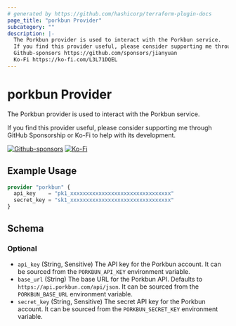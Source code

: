 ```yaml
---
# generated by https://github.com/hashicorp/terraform-plugin-docs
page_title: "porkbun Provider"
subcategory: ""
description: |-
  The Porkbun provider is used to interact with the Porkbun service.
  If you find this provider useful, please consider supporting me through GitHub Sponsorship or Ko-Fi to help with its development.
  Github-sponsors https://github.com/sponsors/jianyuan
  Ko-Fi https://ko-fi.com/L3L71DQEL
---
```


# porkbun Provider

The Porkbun provider is used to interact with the Porkbun service.

If you find this provider useful, please consider supporting me through GitHub Sponsorship or Ko-Fi to help with its development.

[![Github-sponsors](https://img.shields.io/badge/sponsor-30363D?style=for-the-badge&logo=GitHub-Sponsors&logoColor=#EA4AAA)](https://github.com/sponsors/jianyuan)
[![Ko-Fi](https://img.shields.io/badge/Ko--fi-F16061?style=for-the-badge&logo=ko-fi&logoColor=white)](https://ko-fi.com/L3L71DQEL)

## Example Usage

```terraform
provider "porkbun" {
  api_key    = "pk1_xxxxxxxxxxxxxxxxxxxxxxxxxxxxxxxx"
  secret_key = "sk1_xxxxxxxxxxxxxxxxxxxxxxxxxxxxxxxx"
}
```

<!-- schema generated by tfplugindocs -->
## Schema

### Optional

- `api_key` (String, Sensitive) The API key for the Porkbun account. It can be sourced from the `PORKBUN_API_KEY` environment variable.
- `base_url` (String) The base URL for the Porkbun API. Defaults to `https://api.porkbun.com/api/json`. It can be sourced from the `PORKBUN_BASE_URL` environment variable.
- `secret_key` (String, Sensitive) The secret API key for the Porkbun account. It can be sourced from the `PORKBUN_SECRET_KEY` environment variable.

